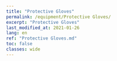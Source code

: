 ```yaml
---
title: "Protective Gloves"
permalink: /equipment/Protective Gloves/
excerpt: "Protective Gloves"
last_modified_at: 2021-01-26
lang: en
ref: "Protective Gloves.md"
toc: false
classes: wide
---
```



